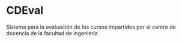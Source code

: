 # CDEval
Sistema para la evaluación de los cursos impartidos por el centro de docencia de la facultad de ingeniería.
